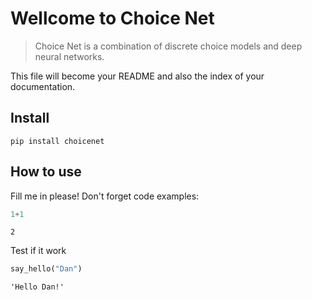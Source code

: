 # Wellcome to Choice Net
> Choice Net is a combination of discrete choice models and deep neural networks.


This file will become your README and also the index of your documentation.

## Install

`pip install choicenet`

## How to use

Fill me in please! Don't forget code examples:

```python
1+1
```




    2



Test if it work

```python
say_hello("Dan")
```




    'Hello Dan!'


